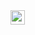 <img src="https://visitor-badge.glitch.me/badge?page_id=lucas-janon.lucas-janon" height="23" alt="">
